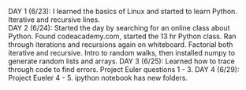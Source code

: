 
DAY 1 (6/23):  I learned the basics of Linux and started to learn Python.  Iterative and recursive lines.  
DAY 2 (6/24):  Started the day by searching for an online class about Python.  Found codeacademy.com, started the 13 hr Python class.  Ran through iterations and recursions again on whiteboard.  Factorial both iterative and recursive.  Intro to random walks, then installed numpy to generate random lists and arrays.
DAY 3 (6/25): Learned how to trace through code to find errors. Project Euler questions 1 - 3.
DAY 4 (6/29): Project Eueler 4 - 5.  ipython notebook has new folders.
